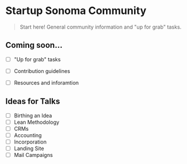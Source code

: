 # Startup Sonoma Community

> Start here! General community information and "up for grab" tasks.

## Coming soon...

- [ ] "Up for grab" tasks
- [ ] Contribution guidelines
- [ ] Resources and inforamtion


## Ideas for Talks

 - [ ] Birthing an Idea
 - [ ] Lean Methodology
 - [ ] CRMs
 - [ ] Accounting
 - [ ] Incorporation
 - [ ] Landing Site
 - [ ] Mail Campaigns
